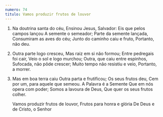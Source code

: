 ```yaml
---
numero: 74
titulo: Vamos produzir frutos de louvor
---
```

1. Na doutrina santa do céu,
   Ensinou Jesus, Salvador:
   Eis que pelos campos lançou
   A semente o semeador;
   Parte da semente lançada,
   Consumiram as aves do céu;
   Junto do caminho caiu e fruto,
   Portanto, não deu.

2. Outra parte logo cresceu,
   Mas raiz em si não formou;
   Entre pedregais foi cair,
   Veio o sol e logo murchou;
   Outra, que caiu entre espinhos,
   Sufocada, não pôde crescer;
   Muito tempo não resistiu e veio,
   Portanto, a morrer.

3. Mas em boa terra caiu
   Outra parta e frutificou;
   Os seus frutos deu,
   Cem por um, para aquele que semeou.
   A Palavra é a Semente
   Que em nós opera com poder;
   Somos a lavoura de Deus,
   Que quer os seus frutos colher.

   Vamos produzir frutos de louvor,
   Frutos para honra e glória
   De Deus e de Cristo, o Senhor
